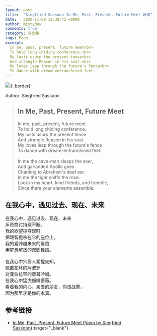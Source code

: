 ```yaml
---
layout: post
title:  "Siegfried Sassoon In Me, Past, Present, Future Meet 诗词"
date:   2020-11-08 18:38:42 +0800
author: mistydew
comments: true
category: 译文集
tags: Poem
excerpt:
  In me, past, present, future meet<br>
  To hold long chiding conference.<br>
  My lusts usurp the present tense<br>
  And strangle Reason in his seat.<br>
  My loves leap through the future's fence<br>
  To dance with dream-enfranchised feet.
---
```

![](https://www.brainyquote.com/photos_tr/en/s/siegfriedsassoon/333437/siegfriedsassoon1-2x.jpg){:.border}

Author: Siegfried Sassoon

<blockquote class="original">
  <h2>In Me, Past, Present, Future Meet</h2>
  <p>
    In me, past, present, future meet<br>
    To hold long chiding conference.<br>
    My lusts usurp the present tense<br>
    And strangle Reason in his seat.<br>
    My loves leap through the future's fence<br>
    To dance with dream-enfranchised feet.<br>
    <br>
    In me the cave-man clasps the seer,<br>
    And garlanded Apollo goes<br>
    Chanting to Abraham's deaf ear.<br>
    In me the tiger sniffs the rose.<br>
    Look in my heart, kind friends, and tremble,<br>
    Since there your elements assemble.
  </p>
</blockquote>

<div class="translation">
  <h2>在我心中，遇见过去、现在、未来</h2>
  <p>
    在我心中，遇见过去、现在、未来<br>
    斥责商讨持续不断。<br>
    我的欲望掠夺现时<br>
    把理智扼杀在它的座位上。<br>
    我的爱跨越未来的篱笆<br>
    用梦想解放的双脚舞蹈。<br>
    <br>
    在我心中穴居人紧握先知，<br>
    佩戴花环的阿波罗<br>
    对亚伯拉罕的聋耳吟唱。<br>
    在我心中猛虎细嗅蔷薇。<br>
    看着我的内心，亲爱的朋友，你该战栗，<br>
    因为那里才是你的本真。
  </p>
</div>

## 参考链接

* [In Me, Past, Present, Future Meet Poem by Siegfried Sassoon](https://internetpoem.com/siegfried-sassoon/in-me-past-present-future-meet-poem/){:target="_blank"}
